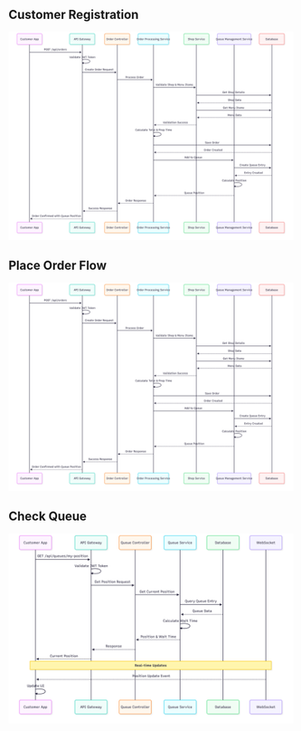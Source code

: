 ## Customer Registration
![Customer Registration](./images/sequence-diagram-customer-registration.png)


## Place Order Flow
![Place Order Flow](./images/sequence-diagram-place-order.png)

## Check Queue
![Check Queue](./images/sequence-diagram-check-queue.png)